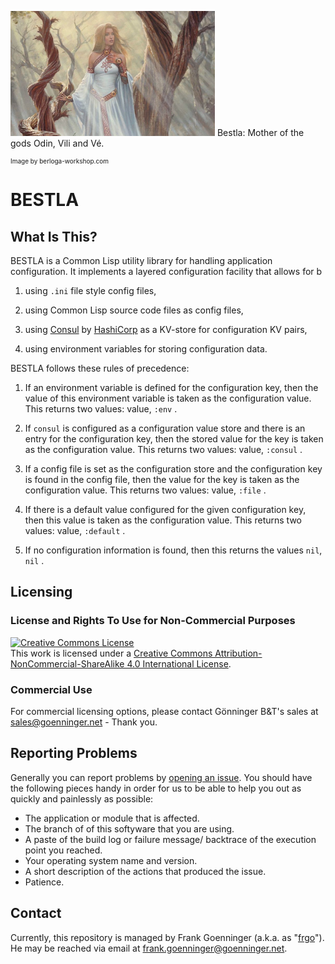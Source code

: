 <a href="https://berloga-workshop.com/"><img src="https://github.com/goenningerbt/bestla/raw/main/images/bestla.png" height="200"/></a> Bestla: Mother of the gods Odin, Vili and Vé. <p style="font-size:10px">  Image by berloga-workshop.com</p>

# BESTLA

## What Is This?
BESTLA is a Common Lisp utility library for handling application configuration. It implements a layered configuration facility that allows for
b
1. using `.ini` file style config files,

2. using Common Lisp source code files as config files,

3. using [Consul](https://www.consul.io) by [HashiCorp](https://www.hashicorp.com) as a KV-store for configuration KV pairs,

4. using environment variables for storing configuration data.

BESTLA follows these rules of precedence:

1. If an environment variable is defined for the configuration key, then the value of this environment variable is taken as the configuration value. This returns two values: value, `:env` .

2. If `consul` is configured as a configuration value store and there is an entry for the configuration key, then the stored value for the key is taken as the configuration value. This returns two values: value, `:consul` .

3. If a config file is set as the configuration store and the configuration key is found in the config file, then the value for the key is taken as the configuration value. This returns two values: value, `:file` .

4. If there is a default value configured for the given configuration key, then this value is taken as the configuration value. This returns two values: value, `:default` .

5. If no configuration information is found, then this returns the values `nil`, `nil` .

## Licensing

### License and Rights To Use for Non-Commercial Purposes
<a rel="license" href="http://creativecommons.org/licenses/by-nc-sa/4.0/"><img alt="Creative Commons License" style="border-width:0" src="https://i.creativecommons.org/l/by-nc-sa/4.0/88x31.png" /></a><br />This work is licensed under a <a rel="license" href="http://creativecommons.org/licenses/by-nc-sa/4.0/">Creative Commons Attribution-NonCommercial-ShareAlike 4.0 International License</a>.

### Commercial Use

For commercial licensing options, please contact Gönninger B&T's sales at [sales@goenninger.net](mailto:sales@goenninger.net) - Thank you.

## Reporting Problems
Generally you can report problems by [opening an issue](https://github.com/goenningerbt/bestla/issues). You should have the following pieces handy in order for us to be able to help you out as quickly and painlessly as possible:

* The application or module that is affected.
* The branch of of this softyware that you are using.
* A paste of the build log or failure message/ backtrace of the execution point you reached.
* Your operating system name and version.
* A short description of the actions that produced the issue.
* Patience.

## Contact
Currently, this repository is managed by Frank Goenninger (a.k.a. as "[frgo](http://ham-and-eggs-from-frgo.blogspot.com)"). He may be reached via email at [frank.goenninger@goenninger.net](mailto:frank.goenninger@goenninger.net).
